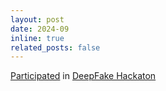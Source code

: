 ```yaml
---
layout: post
date: 2024-09
inline: true
related_posts: false
---
```


<a href="https://deepfake-minihackaton.my.canva.site/">Participated</a> in <a href="https://memento.epfl.ch/event/deepfake-mini-hackathon/">DeepFake Hackaton</a>